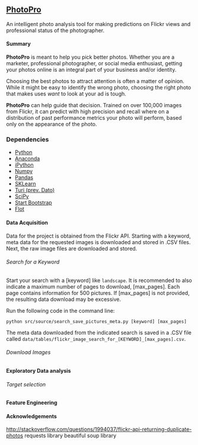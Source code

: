 ## [PhotoPro](<http://photopro.science>)
An intelligent photo analysis tool for making predictions on Flickr views and professional status of the photographer.

#### Summary
**PhotoPro** is meant to help you pick better photos. Whether you are a marketer, professional photographer, or social media enthusiast, getting your photos online is an integral part of your business and/or identity.

Choosing the best photos to attract attention is often a matter of opinion. While it might be easy to identify the wrong photo, choosing the right photo that makes uses *want* to look at your ad is tough.

**PhotoPro** can help guide that decision. Trained on over 100,000 images from Flickr, it can predict with high precision and recall where on a distribution of past performance metrics your photo will perform, based only on the appearance of the photo.

### Dependencies

* [Python](<>)
* [Anaconda](<>)
* [iPython](<>)
* [Numpy](<>)
* [Pandas](<>)
* [SKLearn](<>)
* [Turi (prev. Dato)](<>)
* [SciPy](<>)
* [Start Bootstrap](<>)
* [Flot](<>)

#### Data Acquisition
Data for the project is obtained from the Flickr API. Starting with a keyword, meta data for the requested images is downloaded and stored in .CSV files. Next, the raw image files are downloaded and stored.

###### Search for a Keyword
Start your search with a [keyword] like `landscape`. It is recommended to also indicate a maximum number of pages to download, [max_pages]. Each page contains information for 500 pictures. If [max_pages] is not provided, the resulting data download may be excessive.

Run the following code in the command line:
```
python src/source/search_save_pictures_meta.py [keyword] [max_pages]
```

The meta data downloaded from the indicated search is saved in a .CSV file called `data/tables/flickr_image_search_for_[KEYWORD]_[max_pages].csv`.

###### Download Images

#### Exploratory Data analysis

###### Target selection

#### Feature Engineering
#### Acknowledgements
http://stackoverflow.com/questions/1994037/flickr-api-returning-duplicate-photos
requests library
beautiful soup library
